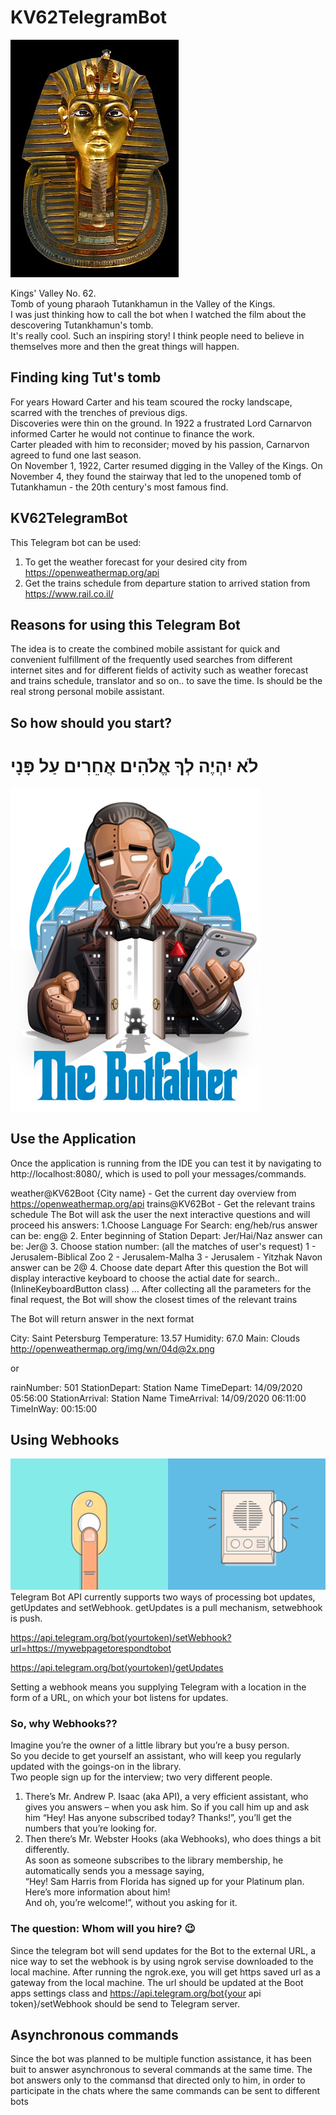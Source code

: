 # KV62TelegramBot

![](Images/Tutanchamun.jpg)

Kings' Valley No. 62.  
Tomb of young pharaoh Tutankhamun in the Valley of the Kings.  
I was just thinking how to call the bot when I watched the film about the descovering Tutankhamun's tomb.  
It's really cool. Such an inspiring story! I think people need to believe in themselves more and then the great things will happen.  

## Finding king Tut's tomb
For years Howard Carter and his team scoured the rocky landscape, scarred with the trenches of previous digs.   
Discoveries were thin on the ground. In 1922 a frustrated Lord Carnarvon informed Carter he would not continue to finance the work.   
Carter pleaded with him to reconsider; moved by his passion, Carnarvon agreed to fund one last season.   
On November 1, 1922, Carter resumed digging in the Valley of the Kings. On November 4, they found the stairway that led to the unopened tomb of Tutankhamun - the 20th century's most famous find.  

##  KV62TelegramBot
This Telegram bot can be used:
1. To get the weather forecast for your desired city from https://openweathermap.org/api
2. Get the trains schedule from departure station to arrived station from https://www.rail.co.il/

##  Reasons for using this Telegram Bot
The idea is to create the combined mobile assistant for quick and convenient fulfillment of the frequently used searches from different internet sites and for different fields of activity such as weather forecast and trains schedule, translator and so on.. to save the time. 
Is should be the real strong personal mobile assistant.

## So how should you start?

# לֹא יִהְיֶה לְךָ אֱלֹהִים אֲחֵרִים עַל פָּנָי
![](Images/03b57814e13713da37.jfif)  

## Use the Application
Once the application is running from the IDE you can test it by navigating to http://localhost:8080/, which is used to poll your messages/commands.


weather@KV62Boot {City name} - Get the current day overview from https://openweathermap.org/api
trains@KV62Bot - Get the relevant trains schedule
The Bot will ask the user the next interactive questions and will proceed his answers:
1.Choose Language For Search: eng/heb/rus
answer can be: eng@
2. Enter beginning of Station Depart: Jer/Hai/Naz
answer can be: Jer@
3. Choose station number: (all the matches of user's request)
1 - Jerusalem-Biblical Zoo
2 - Jerusalem-Malha
3 - Jerusalem - Yitzhak Navon
answer can be 2@
4. Choose date depart
After this question the Bot will display interactive keyboard to choose the actial date for search..(InlineKeyboardButton class)
...
After collecting all the parameters for the final request, the Bot will show the closest times of the relevant trains

The Bot will return answer in the next format

City: Saint Petersburg
Temperature: 13.57
Humidity: 67.0
Main: Clouds
http://openweathermap.org/img/wn/04d@2x.png

or 

rainNumber: 501
StationDepart: Station Name
TimeDepart: 14/09/2020 05:56:00
StationArrival: Station Name
TimeArrival: 14/09/2020 06:11:00
TimeInWay: 00:15:00


## Using Webhooks
![](Images/how-webhooks-work.png)  
Telegram Bot API currently supports two ways of processing bot updates, getUpdates and setWebhook. getUpdates is a pull mechanism, setwebhook is push. 

https://api.telegram.org/bot(yourtoken)/setWebhook?url=https://mywebpagetorespondtobot

https://api.telegram.org/bot(yourtoken)/getUpdates

Setting a webhook means you supplying Telegram with a location in the form of a URL, on which your bot listens for updates. 

### So, why Webhooks??    
Imagine you’re the owner of a little library but you’re a busy person.   
So you decide to get yourself an assistant, who will keep you regularly updated with the goings-on in the library.  
Two people sign up for the interview; two very different people.  

1. There’s Mr. Andrew P. Isaac (aka API), a very efficient assistant, who gives you answers – when you ask him. 
So if you call him up and ask him “Hey! Has anyone subscribed today? Thanks!”, you’ll get the numbers that you’re looking for.  
2. Then there’s Mr. Webster Hooks (aka Webhooks), who does things a bit differently.  
As soon as someone subscribes to the library membership, he automatically sends you a message saying,  
“Hey! Sam Harris from Florida has signed up for your Platinum plan. Here’s more information about him!  
And oh, you’re welcome!”, without you asking for it.  
### The question: Whom will you hire? :wink: 

Since the telegram bot will send updates for the Bot to the external URL, a nice way to set the webhook is by using ngrok servise downloaded to the local machine.
After running the ngrok.exe, you will get https saved url as a gateway from the local machine.
The url should be updated at the Boot apps settings class and https://api.telegram.org/bot{your api token}/setWebhook should be send to Telegram server.

## Asynchronous commands
Since the bot was planned to be multiple function assistance, it has been buit to answer asynchronous to several commands at the same time.
The bot answers only to the commansd that directed only to him, in order to participate in the chats where the same commands can be sent to different bots

